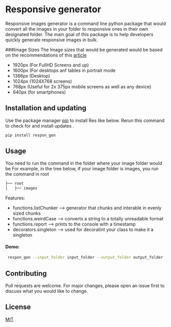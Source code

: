 # Responsive generator
Responsive images generator is a command line python package that would convert all the images in your folder to responsive ones
in their own designated folder. The main goal of this package is to help developers quickly generate
responsive images in bulk.

###Image Sizes 
The Image sizes that would be generated would be based on the recommendations of this [article](https://medium.com/hceverything/applying-srcset-choosing-the-right-sizes-for-responsive-images-at-different-breakpoints-a0433450a4a3)
- 1920px (For FullHD Screens and up)
- 1600px (For desktops anf tables in portrait mode
- 1366px (Desktop)
- 1024px (1024X768 screens)
- 768px (Useful for 2x 375px mobile screens as well as any device)
- 640px (for smartphones)


## Installation and updating
Use the package manager [pip](https://pip.pypa.io/en/stable/) to install Res like below. 
Rerun this command to check for and install  updates .

```bash
pip install respon_gen
```

## Usage
You need to run the command in the folder where your image folder would be
For example, in the tree below,  if your image folder is  images, you run the command in root

```bash
├── root
│   ├── images

````

Features:
* functions.listChunker  --> generator that chunks and interable in evenly sized chunks 
* functions.weirdCase    --> converts a string to a totally unreadable format
* functions.report      --> prints to the console with a timestamp
* decorators.singleton  --> used for decoratint your class to make it a singleton

#### Demo:

```bash
 respon_gen --input_folder input_folder --output_folder output_folder
```

## Contributing
Pull requests are welcome. For major changes, please open an issue first to discuss what you would like to change.

## License
[MIT](https://choosealicense.com/licenses/mit/)
